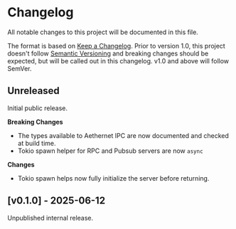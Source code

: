 # Changelog

All notable changes to this project will be documented in this file.

The format is based on [Keep a Changelog](https://keepachangelog.com/en/1.1.0/). Prior to version
1.0, this project doesn't follow [Semantic Versioning](https://semver.org/spec/v2.0.0.html) and
breaking changes should be expected, but will be called out in this changelog. v1.0 and above will
follow SemVer.

## Unreleased

Initial public release.

**Breaking Changes**
* The types available to Aethernet IPC are now documented and checked at build time.
* Tokio spawn helper for RPC and Pubsub servers are now `async`

**Changes**
* Tokio spawn helps now fully initialize the server before returning.

## [v0.1.0] - 2025-06-12

Unpublished internal release.
